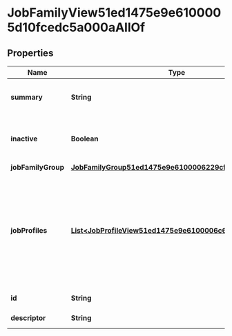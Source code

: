 

# JobFamilyView51ed1475e9e6100005d10fcedc5a000aAllOf


## Properties

| Name | Type | Description | Notes |
|------------ | ------------- | ------------- | -------------|
|**summary** | **String** | Returns the job family summary for the job family. |  [optional] |
|**inactive** | **Boolean** | If true, the method returns inactive job families. Default is false. |  [optional] |
|**jobFamilyGroup** | [**JobFamilyGroup51ed1475e9e6100006229cfe817b0014**](JobFamilyGroup51ed1475e9e6100006229cfe817b0014.md) |  |  [optional] |
|**jobProfiles** | [**List&lt;JobProfileView51ed1475e9e6100006c698ef68480017&gt;**](JobProfileView51ed1475e9e6100006c698ef68480017.md) | The job profile for the job family. You can specify more than 1 jobFamilyGroup query parameter. For possible values, you can use a returned id from GET /jobProfiles. |  [optional] |
|**id** | **String** | Id of the instance |  [optional] |
|**descriptor** | **String** | A preview of the instance |  [optional] |



